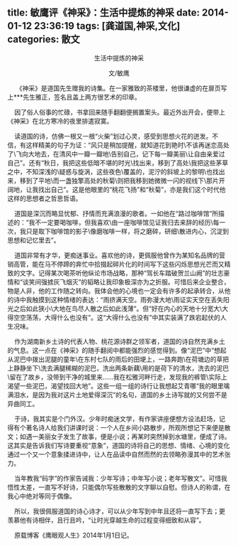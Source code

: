 title: 敏鹰评《神采》：生活中提炼的神采
date: 2014-01-12 23:36:19
tags: [龚道国,神采,文化]
categories: 散文
---
 <p align="center">生活中提炼的神采</p> 
 <p align="center">文/敏鹰</p> 
 <p>&nbsp;&nbsp;&nbsp; &nbsp;《神采》是道国先生赠我的诗集。在一家雅致的茶楼里，他很谦虚的在扉页写上***先生雅正，签名且盖上两方很艺术的印章。</p> 
 <p>&nbsp;&nbsp;&nbsp; 因了俗人俗事的忙碌，书拿回来随手翻翻便搁置案头。最近外出开会，便带上《神采》在北方寒冷的夜里排遣寂寞。</p> 
<!-- more --><p>&nbsp;&nbsp;&nbsp; 读道国的诗，仿佛一根又一根“火柴”划过心灵，感受到思想火花的迸发。不信，有这样精美的句子为证：“风只是稍加提醒，就知道花到艳时\不该再迷恋高处了\飞向大地去，在清风中一瓣一瓣地\告别自己，记下每一瓣美丽\让自由亲爱过自己”。还有“秋日，我把这些低暗不堪的时光\找出来，移到了高处\我把这些茅草之中，不知深浅的\疑惑与旋涡，这些夜色\覆盖的，泥泞的斜坡上的黎明\也找出来，移到了平地\而一盏独擎高处的秋菊\则把我移到她微微一闪的视线下\那片开阔地，让我找出自己”。这是他眼里的“桃花飞扬”和“秋菊”，亦是我们这个时代他这样的思想者之哲思哲语。</p> 
 <p>&nbsp;&nbsp;&nbsp; 道国是深沉而略显忧郁、抒情而充满浪漫的歌者。一如他在“路过咖啡馆”所描述的：“我不一定要喝咖啡，但我喜欢\由一座咖啡馆见证我归去来辞的经历\每一次，我只是取下咖啡馆的影子\像磨咖啡一样，将之磨碎，研细\散进内心，沉淀到思想和记忆里去”。</p> 
 <p>&nbsp;&nbsp;&nbsp; 道国非常有才华，更痴迷事业。喜欢他的诗，更佩服他曾作为某知名品牌的营销高管，能在马不停蹄的奔忙中拾掇起碎片化的时间写下这些闪烁思想光芒而又精致的文字。记得某次喝茶听他纵论市场战略，那种“驾长车踏破贺兰山阙”的壮志豪情和“谈笑间强掳灰飞烟灭”的韬略让我印象极深亦为之折服。可惜后来企业整合，物是人非，他的工作随之转向。我体会他的心境也一定会有许多的起承转合，从他的诗中我触摸到这种情绪的表达：“雨挤满天空。雨弥漫大地\雨证实天空在丢失阳光之后如此狭小\大地在鸟尽人散之后如此浅薄”。但“好在内心的天地十分宽大\大得空空荡荡，大得什么也没有”。这“大得什么也没有”中其实装满了跌宕起伏的人生况味。</p> 
 <p>&nbsp;&nbsp;&nbsp; 作为湖南新乡土诗的代表人物、桃花源诗群之领军者，道国的诗自然充满乡土的气息。这一点在《神采》的随手翻阅中都能强烈的感觉得到。像“泥巴”中“想起从泥巴中拨出泥腿的童年\在东村七队的雨后的田埂上，一路奔跑\在荷塘边的草把上静静坐下\洗去满腿稀糊的泥巴，洗出两条新藕\用的是荷下的清水，洗去的泥巴\留在了故乡，没带到干净的城里来……我在松雅河畔行走，发现我的裤管\实际上渴望一些泥巴，渴望找回大地”。这些一组一组的诗行让我想起艾青哪“我的眼里噙满泪水，是因为我对这片土地爱得深沉”的名句，道国的乡土诗写就的又何尝不是异曲同工。</p> 
 <p>&nbsp;&nbsp;&nbsp; 于诗，我其实是个门外汉。少年时痴迷文学，有作家讲座便想方设法赶场，记得有个著名诗人给我们讲课时说：一个人在乡间小路散步，所观所想记下来便是散文；如遇一美丽女子发生了故事，便是小说；再某时突然掉到水塘里，便成了诗。这其实是告诉我们写诗要重视“意象”，道国的诗将自己的思想、情绪、心境的变化通过一个又一个意象揉进诗中，让人在品读中自然而然的去领略弥漫其中的艺术张力。</p> 
 <p>&nbsp;&nbsp;&nbsp; 当年教我“码字”的作家告诫我：少年写诗；中年写小说；老年写散文”。可惜我悟性太差，一直写不好诗，只能偶尔写些散散的文字聊以自慰。但诗人的称谓，在我心中绝对等同于偶像。&nbsp;&nbsp;&nbsp;&nbsp;&nbsp;&nbsp;&nbsp;&nbsp;&nbsp;&nbsp;&nbsp;&nbsp;&nbsp;&nbsp;&nbsp;&nbsp;</p> 
 <p>&nbsp;&nbsp; &nbsp;所以，我很佩服道国的诗心诗才，可以从少年写到中年且还将一直写下去；更羡慕他有诗相伴，且行且吟，“让时光穿越生命的过程变得细致和从容”。</p> 
 <p>&nbsp;&nbsp;&nbsp; 原载博客《鹰眼观人生》2014年1月1日记。</p> 
